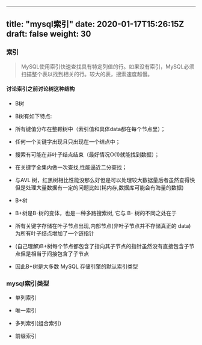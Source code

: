 
---
title: "mysql索引"
date: 2020-01-17T15:26:15Z
draft: false
weight: 30
---


### 索引

> MySQL使用索引快速查找具有特定列值的行。如果没有索引，MySQL必须扫描整个表以找到相关的行。较大的表，搜索速度越慢。

#### 讨论索引之前讨论树这种结构

+ B树

+ B树有如下特点:

+ 所有键值分布在整颗树中（索引值和具体data都在每个节点里）；
+ 任何一个关键字出现且只出现在一个结点中；
+ 搜索有可能在非叶子结点结束（最好情况O(1)就能找到数据）；
+ 在关键字全集内做一次查找,性能逼近二分查找；

+ 与AVL 树，红黑树相比性能没那么好但是可以处理较大数据量后者虽然查得快但是处理大量数据有一定的问题比如(耗内存,数据库可能会有海量的数据)

+ B+树
+ B+树是B-树的变体，也是一种多路搜索树, 它与 B- 树的不同之处在于
+ 所有关键字存储在叶子节点出现,内部节点(非叶子节点并不存储真正的 data) 为所有叶子结点增加了一个链指针
+ (自己理解)B+树每个节点都包含了指向其子节点的指针虽然没有直接包含子节点但是相当于间接包含了子节点

+ 因此B+树是大多数 MySQL 存储引擎的默认索引类型

### mysql索引类型

+ 单列索引

+ 唯一索引

+ 多列索引(组合索引)

+ 前缀索引




